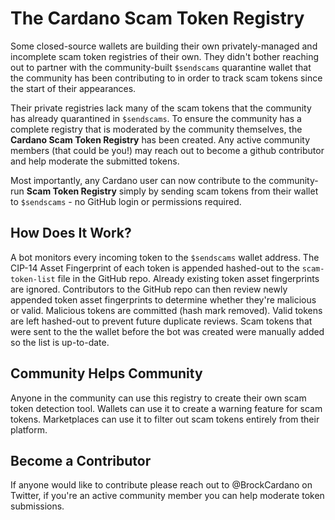 # The Cardano Scam Token Registry

Some closed-source wallets are building their own privately-managed and incomplete scam token registries of their own. They didn't bother reaching out to partner with the community-built `$sendscams` quarantine wallet that the community has been contributing to in order to track scam tokens since the start of their appearances.

Their private registries lack many of the scam tokens that the community has already quarantined in `$sendscams`. To ensure the community has a complete registry that is moderated by the community themselves, the **Cardano Scam Token Registry** has been created. Any active community members (that could be you!) may reach out to become a github contributor and help moderate the submitted tokens.

Most importantly, any Cardano user can now contribute to the community-run **Scam Token Registry** simply by sending scam tokens from their wallet to `$sendscams` - no GitHub login or permissions required.

## How Does It Work?
A bot monitors every incoming token to the `$sendscams` wallet address. The CIP-14 Asset Fingerprint of each token is appended hashed-out to the `scam-token-list` file in the GitHub repo. Already existing token asset fingerprints are ignored. Contributors to the GitHub repo can then review newly appended token asset fingerprints to determine whether they're malicious or valid. Malicious tokens are committed (hash mark removed). Valid tokens are left hashed-out to prevent future duplicate reviews. Scam tokens that were sent to the the wallet before the bot was created were manually added so the list is up-to-date.

## Community Helps Community
Anyone in the community can use this registry to create their own scam token detection tool. Wallets can use it to create a warning feature for scam tokens. Marketplaces can use it to filter out scam tokens entirely from their platform.

## Become a Contributor
If anyone would like to contribute please reach out to @BrockCardano on Twitter, if you're an active community member you can help moderate token submissions.
